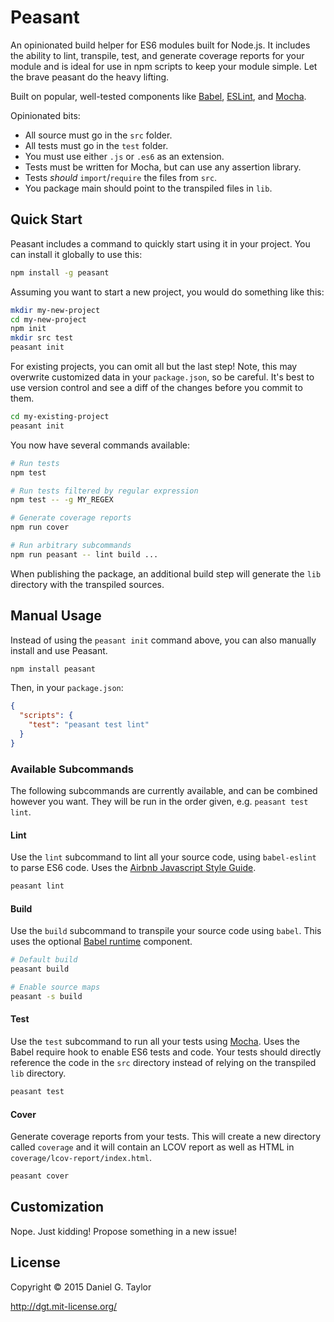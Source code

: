 # Peasant
An opinionated build helper for ES6 modules built for Node.js. It includes the ability to lint, transpile, test, and generate coverage reports for your module and is ideal for use in npm scripts to keep your module simple. Let the brave peasant do the heavy lifting.

Built on popular, well-tested components like [Babel](https://babeljs.io/), [ESLint](http://eslint.org/), and [Mocha](https://mochajs.org/).

Opinionated bits:

* All source must go in the `src` folder.
* All tests must go in the `test` folder.
* You must use either `.js` or `.es6` as an extension.
* Tests must be written for Mocha, but can use any assertion library.
* Tests *should* `import`/`require` the files from `src`.
* You package main should point to the transpiled files in `lib`.

## Quick Start
Peasant includes a command to quickly start using it in your project. You can install it globally to use this:

```sh
npm install -g peasant
```

Assuming you want to start a new project, you would do something like this:

```sh
mkdir my-new-project
cd my-new-project
npm init
mkdir src test
peasant init
```

For existing projects, you can omit all but the last step! Note, this may overwrite customized data in your `package.json`, so be careful. It's best to use version control and see a diff of the changes before you commit to them.

```sh
cd my-existing-project
peasant init
```

You now have several commands available:

```sh
# Run tests
npm test

# Run tests filtered by regular expression
npm test -- -g MY_REGEX

# Generate coverage reports
npm run cover

# Run arbitrary subcommands
npm run peasant -- lint build ...
```

When publishing the package, an additional build step will generate the `lib` directory with the transpiled sources.

## Manual Usage
Instead of using the `peasant init` command above, you can also manually install and use Peasant.

```sh
npm install peasant
```

Then, in your `package.json`:

```json
{
  "scripts": {
    "test": "peasant test lint"
  }
}
```

### Available Subcommands
The following subcommands are currently available, and can be combined however you want. They will be run in the order given, e.g. `peasant test lint`.

#### Lint
Use the `lint` subcommand to lint all your source code, using `babel-eslint` to parse ES6 code. Uses the [Airbnb Javascript Style Guide](https://github.com/airbnb/javascript).

```sh
peasant lint
```

#### Build
Use the `build` subcommand to transpile your source code using `babel`. This uses the optional [Babel runtime](https://babeljs.io/docs/usage/runtime/) component.

```sh
# Default build
peasant build

# Enable source maps
peasant -s build
```

#### Test
Use the `test` subcommand to run all your tests using [Mocha](). Uses the Babel require hook to enable ES6 tests and code. Your tests should directly reference the code in the `src` directory instead of relying on the transpiled `lib` directory.

```sh
peasant test
```

#### Cover
Generate coverage reports from your tests. This will create a new directory called `coverage` and it will contain an LCOV report as well as HTML in `coverage/lcov-report/index.html`.

```sh
peasant cover
```

## Customization
Nope. Just kidding! Propose something in a new issue!

## License
Copyright &copy; 2015 Daniel G. Taylor

http://dgt.mit-license.org/
